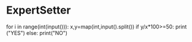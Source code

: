 # ExpertSetter
for i in range(int(input())):
    x,y=map(int,input().split())
    if y/x*100>=50:
        print ("YES")
    else:
        print("NO")
